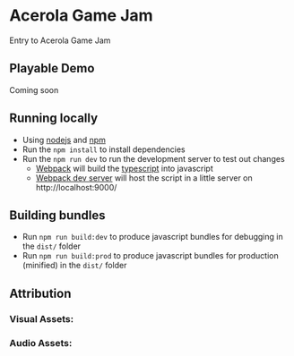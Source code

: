 # Acerola Game Jam

Entry to Acerola Game Jam

## Playable Demo

Coming soon

## Running locally

- Using [nodejs](https://nodejs.org/en/) and [npm](https://www.npmjs.com/)
- Run the `npm install` to install dependencies
- Run the `npm run dev` to run the development server to test out changes
  - [Webpack](https://webpack.js.org/) will build the [typescript](https://www.typescriptlang.org/) into javascript
  - [Webpack dev server](https://webpack.js.org/configuration/dev-server/) will host the script in a little server on http://localhost:9000/

## Building bundles

- Run `npm run build:dev` to produce javascript bundles for debugging in the `dist/` folder
- Run `npm run build:prod` to produce javascript bundles for production (minified) in the `dist/` folder

## Attribution

### Visual Assets:

### Audio Assets:
